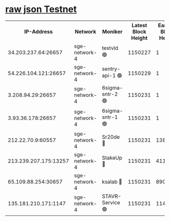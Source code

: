 
[raw json Testnet](https://rpc-check.sget.stavr.tech/sget/rpc-sget-result.json)
=


<table><tr><th>IP-Address</th><th>Network</th><th>Moniker</th><th>Latest Block Height</th><th>Earliest Block Height</th><th>Catching Up</th><th>Tx Index</th><th>Voting Power</th><th>Scan Time</th></tr><tr><td>34.203.237.64:26657</td><td>sge-network-4</td><td>testvld 🟢</td><td>1150227</td><td>1</td><td>False</td><td>on</td><td>0</td><td>2024-01-17T22:12:09.409251144UTC</td></tr><tr><td>54.226.104.121:26657</td><td>sge-network-4</td><td>sentry-api-1 🟢</td><td>1150229</td><td>1</td><td>False</td><td>on</td><td>0</td><td>2024-01-17T22:12:24.355477277UTC</td></tr><tr><td>3.208.94.29:26657</td><td>sge-network-4</td><td>6sigma-sntr-2 🟢</td><td>1150231</td><td>1</td><td>False</td><td>on</td><td>0</td><td>2024-01-17T22:12:33.774243852UTC</td></tr><tr><td>3.93.36.178:26657</td><td>sge-network-4</td><td>6sigma-sntr-1 🟢</td><td>1150231</td><td>1</td><td>False</td><td>on</td><td>0</td><td>2024-01-17T22:12:37.053925126UTC</td></tr><tr><td>212.22.70.9:60557</td><td>sge-network-4</td><td>Sr20de 🔴</td><td>1150231</td><td>138001</td><td>False</td><td>on</td><td>104</td><td>2024-01-17T22:12:40.005822619UTC</td></tr><tr><td>213.239.207.175:13257</td><td>sge-network-4</td><td>StakeUp 🔴</td><td>1150231</td><td>411001</td><td>False</td><td>off</td><td>100</td><td>2024-01-17T22:12:32.764411330UTC</td></tr><tr><td>65.109.88.254:30657</td><td>sge-network-4</td><td>ksalab 🔴</td><td>1150231</td><td>890001</td><td>False</td><td>off</td><td>1148</td><td>2024-01-17T22:12:37.385945855UTC</td></tr><tr><td>135.181.210.171:1147</td><td>sge-network-4</td><td>STAVR-Service 🟢</td><td>1150231</td><td>1146001</td><td>False</td><td>on</td><td>0</td><td>2024-01-17T22:12:33.174652834UTC</td></tr></table>
